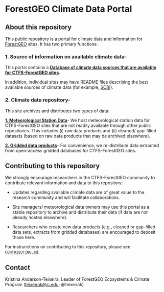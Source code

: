 
# ForestGEO Climate Data Portal  

## About this repository
This public repository is a portal for climate data and information for [ForestGEO](http://www.forestgeo.si.edu/) sites. It has two primary functions:

### 1. Source of information on available climate data- 
This portal contains a [**Database of climate data sources that are available for CTFS-ForestGEO sites**](https://github.com/forestgeo/Climate/tree/master/Data_Products_Summary).

In addition, individual sites may have README files describing the best available sources of climate data (for example, [SCBI](https://github.com/forestgeo/Climate/blob/master/Met_Station_Data/SCBI/README.md)).

### 2. Climate data repository-
This site archives and distributes two types of data:

[**1. Meteorological Station Data**](https://github.com/forestgeo/Climate/tree/master/Met_Station_Data)- We host meteorological station data for CTFS-ForestGEO sites that are not readily available through other public repositories. This includes (i) raw data products and (ii) cleaned/ gap-filled datasets (based on raw data products that may be archived elsewhere). 

[**2. Gridded data products**](https://github.com/forestgeo/Climate/tree/master/Gridded_Data_Products)- For convenience, we re-distribute data extracted from open-access gridded databases for CTFS-ForestGEO sites. 


## Contributing to this repository
We strongly encourage researchers in the CTFS-ForestGEO community to contribute relevant information and data to this repository:

* Updates regarding available climate data are of great value to the research community and will facilitate collaborations. 

* Site managers/ meteorological data owners may use this portal as a stable repository to archive and distribute their data (if data are not already hosted elsewhere).

* Researchers who create new data products (e.g., cleaned or gap-filled data sets, extracts from gridded databases) are encouraged to deposit those here.

For instrunctions on contributing to this repository, please see [`CONTRIBUTING.md`](https://github.com/forestgeo/Climate/blob/master/CONTRIBUTING.md). 

## Contact 

Kristina Anderson-Teixeira, Leader of ForestGEO Ecosystems & Climate Program (teixeirak@si.edu; @teixeirak)
